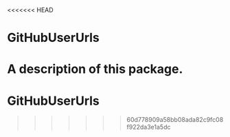 <<<<<<< HEAD
# GitHubUserUrls

A description of this package.
=======
# GitHubUserUrls
>>>>>>> 60d778909a58bb08ada82c9fc08f922da3e1a5dc
